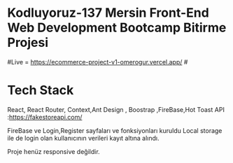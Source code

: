 # Kodluyoruz-137 Mersin Front-End Web Development Bootcamp Bitirme Projesi

#Live =  https://ecommerce-project-v1-omerogur.vercel.app/ #

# Tech Stack # 
React, React Router, Context,Ant Design , Boostrap ,FireBase,Hot Toast API :https://fakestoreapi.com/


FireBase ve Login,Register sayfaları ve fonksiyonları kuruldu Local storage ile de login olan kullanıcının verileri kayıt altına alındı.

Proje henüz responsive değildir.